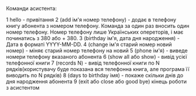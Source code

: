 Команди асистента:

1 hello - привітання
2 (add ім'я номер телефону) - додає в телефону книгу абонента з номером телефону.
Команда за один раз вносить один номер телефону.
Номер телефону лише Українських опереторів, і має починатись з 380 або + 380.
3 (birthday ім'я, дата дня народження) - Дата в форматі YYYY-MM-DD.
4 (change ім'я старий номер новий номер) - міняє старий номер телефону на новий
5 (phone ім'я) - виведе номери телефону вказаного абонента
6 (show all або show) - вивід усієї телефонної книги
7 (records N) - вивід телефонної книги по N рядків(користувачу буде показана вся телефонна книга, але програма її виводить по N рядків)
8 (days to birthday імя) - покаже скільки днів до дня народження абонента
9 (exit або close або good bye) кінець роботи з асистентом
